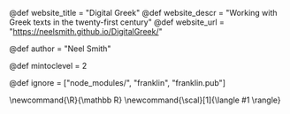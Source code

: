 <!--
Add here global page variables to use throughout your
website.
The website_* must be defined for the RSS to work
-->
@def website_title = "Digital Greek"
@def website_descr = "Working with Greek texts in the twenty-first century"
@def website_url   = "https://neelsmith.github.io/DigitalGreek/"

@def author = "Neel Smith"

@def mintoclevel = 2

<!--
Add here files or directories that should be ignored by Franklin, otherwise
these files might be copied and, if markdown, processed by Franklin which
you might not want. Indicate directories by ending the name with a `/`.
-->
@def ignore = ["node_modules/", "franklin", "franklin.pub"]

<!--
Add here global latex commands to use throughout your
pages. It can be math commands but does not need to be.
For instance:
* \newcommand{\phrase}{This is a long phrase to copy.}
-->
\newcommand{\R}{\mathbb R}
\newcommand{\scal}[1]{\langle #1 \rangle}
